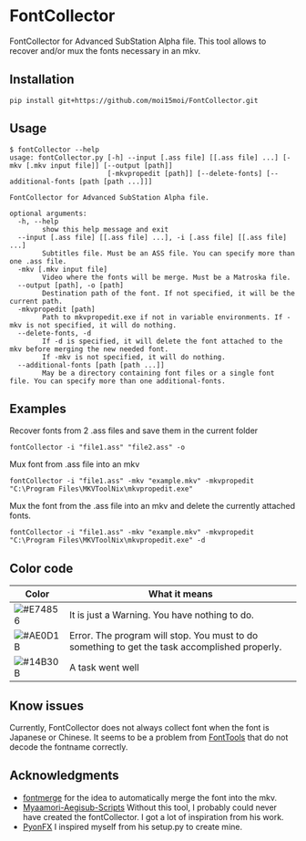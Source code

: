 # FontCollector
FontCollector for Advanced SubStation Alpha file.
This tool allows to recover and/or mux the fonts necessary in an mkv.
## Installation
```text
pip install git+https://github.com/moi15moi/FontCollector.git
```

## Usage

```text
$ fontCollector --help
usage: fontCollector.py [-h] --input [.ass file] [[.ass file] ...] [-mkv [.mkv input file]] [--output [path]]
                        [-mkvpropedit [path]] [--delete-fonts] [--additional-fonts [path [path ...]]]

FontCollector for Advanced SubStation Alpha file.

optional arguments:
  -h, --help            
		show this help message and exit
  --input [.ass file] [[.ass file] ...], -i [.ass file] [[.ass file] ...]
		Subtitles file. Must be an ASS file. You can specify more than one .ass file.
  -mkv [.mkv input file]
		Video where the fonts will be merge. Must be a Matroska file.
  --output [path], -o [path]
		Destination path of the font. If not specified, it will be the current path.
  -mkvpropedit [path]   
		Path to mkvpropedit.exe if not in variable environments. If -mkv is not specified, it will do nothing.
  --delete-fonts, -d    
		If -d is specified, it will delete the font attached to the mkv before merging the new needed font. 
		If -mkv is not specified, it will do nothing.
  --additional-fonts [path [path ...]]
		May be a directory containing font files or a single font file. You can specify more than one additional-fonts.
```
## Examples
Recover fonts from 2 .ass files and save them in the current folder
```
fontCollector -i "file1.ass" "file2.ass" -o
```

Mux font from .ass file into an mkv
```text
fontCollector -i "file1.ass" -mkv "example.mkv" -mkvpropedit "C:\Program Files\MKVToolNix\mkvpropedit.exe"
```

Mux the font from the .ass file into an mkv and delete the currently attached fonts.
```text
fontCollector -i "file1.ass" -mkv "example.mkv" -mkvpropedit "C:\Program Files\MKVToolNix\mkvpropedit.exe" -d
```
## Color code
|Color|What it means|
|--|--|
|![#E74856](https://via.placeholder.com/15/E74856/000000?text=+)|It is just a Warning. You have nothing to do.|
|![#AE0D1B](https://via.placeholder.com/15/AE0D1B/000000?text=+)|Error. The program will stop. You must to do something to get the task accomplished properly.|
|![#14B30B](https://via.placeholder.com/15/14B30B/000000?text=+)|A task went well|

## Know issues
Currently, FontCollector does not always collect font when the font is Japanese or Chinese. It seems to be a problem from [FontTools](https://github.com/fonttools/fonttools) that do not decode the fontname correctly.

## Acknowledgments
 - [fontmerge](https://github.com/WheneverDev/fontmerge) for the idea to automatically merge the font into the mkv.
 - [Myaamori-Aegisub-Scripts](https://github.com/TypesettingTools/Myaamori-Aegisub-Scripts) Without this tool, I probably could never have created the fontCollector. I got a lot of inspiration from his work.
 - [PyonFX](https://github.com/CoffeeStraw/PyonFX) I inspired myself from his setup.py to create mine.
